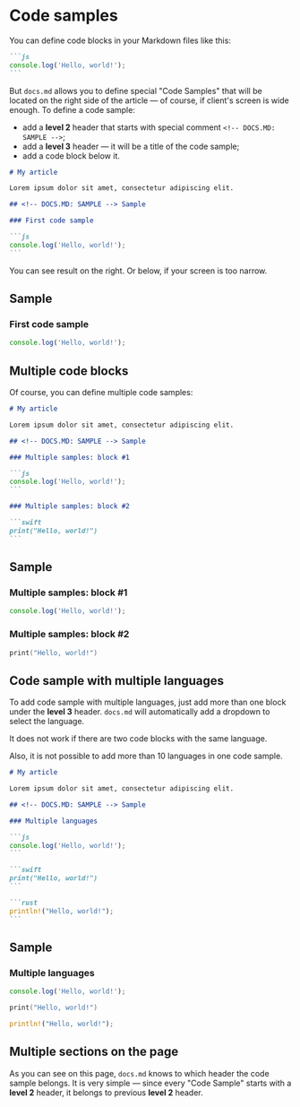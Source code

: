
# Code samples

You can define code blocks in your Markdown files like this:

````markdown
```js
console.log('Hello, world!');
```
````

But `docs.md` allows you to define special "Code Samples" that will be located on the right side of the article — of course, if client's screen is wide enough. To define a code sample:

- add a **level 2** header that starts with special comment `<!-- DOCS.MD: SAMPLE -->`;
- add a **level 3** header — it will be a title of the code sample;
- add a code block below it.

````markdown
# My article

Lorem ipsum dolor sit amet, consectetur adipiscing elit.

## <!-- DOCS.MD: SAMPLE --> Sample

### First code sample

```js
console.log('Hello, world!');
```
````

You can see result on the right. Or below, if your screen is too narrow.

## <!-- DOCS.MD: SAMPLE --> Sample

### First code sample

```js
console.log('Hello, world!');
```

## Multiple code blocks

Of course, you can define multiple code samples:

````markdown
# My article

Lorem ipsum dolor sit amet, consectetur adipiscing elit.

## <!-- DOCS.MD: SAMPLE --> Sample

### Multiple samples: block #1

```js
console.log('Hello, world!');
```

### Multiple samples: block #2

```swift
print("Hello, world!")
```
````

## <!-- DOCS.MD: SAMPLE --> Sample

### Multiple samples: block #1

```js
console.log('Hello, world!');
```

### Multiple samples: block #2

```swift
print("Hello, world!")
```

## Code sample with multiple languages

To add code sample with multiple languages, just add more than one block under the **level 3** header. `docs.md` will automatically add a dropdown to select the language.

<aside info>

It does not work if there are two code blocks with the same language.

Also, it is not possible to add more than 10 languages in one code sample.

</aside>

````markdown
# My article

Lorem ipsum dolor sit amet, consectetur adipiscing elit.

## <!-- DOCS.MD: SAMPLE --> Sample

### Multiple languages

```js
console.log('Hello, world!');
```

```swift
print("Hello, world!")
```

```rust
println!("Hello, world!");
```
````

## <!-- DOCS.MD: SAMPLE --> Sample

### Multiple languages

```js
console.log('Hello, world!');
```

```swift
print("Hello, world!")
```

```rust
println!("Hello, world!");
```

## Multiple sections on the page

As you can see on this page, `docs.md` knows to which header the code sample belongs. It is very simple — since every "Code Sample" starts with a **level 2** header, it belongs to previous **level 2** header.
